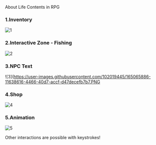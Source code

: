 About Life Contents in RPG 

### 1.Inventory

![1](https://user-images.githubusercontent.com/102019445/165065747-f2eafd65-8231-477c-9b21-024b53ae3177.PNG)

### 2.Interactive Zone - Fishing

![2](https://user-images.githubusercontent.com/102019445/165065833-d6efcde1-0760-4155-8476-b94084d53004.PNG)

### 3.NPC Text

![3](https://user-images.githubusercontent.com/102019445/165065886-11638616-4466-40d7-accf-d47decefb7b7.PNG

### 4.Shop

![4](https://user-images.githubusercontent.com/102019445/165065909-97f16820-8997-4bea-ab0f-5cf00ce6288f.PNG)

### 5.Animation

![5](https://user-images.githubusercontent.com/102019445/165065940-a966c249-e3e3-4c85-ac1d-ca86feb2a4b3.PNG)

Other interactions are possible with keystrokes!
